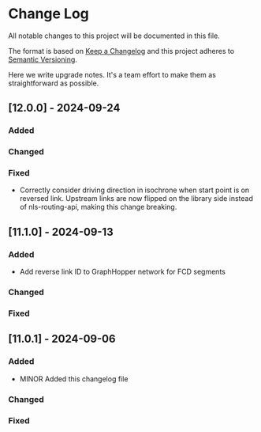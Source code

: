# Change Log
All notable changes to this project will be documented in this file.

The format is based on [Keep a Changelog](http://keepachangelog.com/)
and this project adheres to [Semantic Versioning](http://semver.org/).

Here we write upgrade notes. It's a team effort to make them as straightforward as possible.

## [12.0.0] - 2024-09-24

### Added

### Changed

### Fixed
- Correctly consider driving direction in isochrone when start point is on reversed link. Upstream links are now flipped
  on the library side instead of nls-routing-api, making this change breaking.

## [11.1.0] - 2024-09-13

### Added
- Add reverse link ID to GraphHopper network for FCD segments

### Changed

### Fixed

## [11.0.1] - 2024-09-06

### Added
- MINOR Added this changelog file

### Changed

### Fixed
